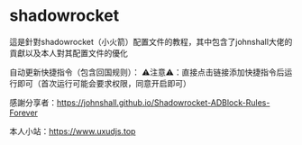 # shadowrocket
這是針對shadowrocket（小火箭）配置文件的教程，其中包含了johnshall大佬的貢獻以及本人對其配置文件的優化

自动更新快捷指令（包含回国规则）：
⚠️注意⚠️：直接点击链接添加快捷指令后运行即可（首次运行可能会要求权限，同意开启即可）

感謝分享者：https://johnshall.github.io/Shadowrocket-ADBlock-Rules-Forever

本人小站：https://www.uxudjs.top
